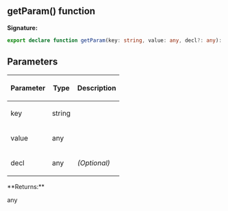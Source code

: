
## getParam() function

**Signature:**

```typescript
export declare function getParam(key: string, value: any, decl?: any): any;
```

## Parameters

<table><thead><tr><th>

Parameter


</th><th>

Type


</th><th>

Description


</th></tr></thead>
<tbody><tr><td>

key


</td><td>

string


</td><td>


</td></tr>
<tr><td>

value


</td><td>

any


</td><td>


</td></tr>
<tr><td>

decl


</td><td>

any


</td><td>

_(Optional)_


</td></tr>
</tbody></table>
**Returns:**

any

